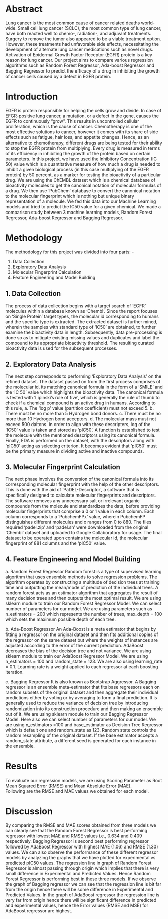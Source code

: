 # Abstract
Lung cancer is the most common cause of cancer related deaths world-wide. Small cell lung cancer (SCLC), the most common type of lung cancer, have both reacted well to chemo-, radiation-, and adjuvant treatments. Surgery to remove the tumor also appeared to be a viable treatment option. However, these treatments had unfavorable side effects, necessitating the development of alternate lung cancer medications such as novel drugs. 
Activation of Epidermal Growth Factor Receptor (EGFR) protein is a key reason for lung cancer.
Our project aims to compare various regression algorithms such as Random Forest Regressor, Ada-boost Regressor and Bagging Regressor to predict the efficacy of a drug in inhibiting the growth of cancer cells caused by a defect in EGFR protein.

# Introduction
EGFR is protein responsible for helping the cells grow and divide. In case of EFGR-positive lung cancer, a mutation, or a defect in the gene, causes the EGFR to continuously “grow”. This results in uncontrolled cellular proliferation, which is the cause of cancer. Chemotherapy is one of the most effective solutions to cancer, however it comes with its share of side effects such as fatigue, hair loss, and appetite changes. Hence, as an alternative to chemotherapy, different drugs are being tested for their ability to stop the EGFR protein from multiplying.
Every drug is measured in terms of its efficiency in inhibiting the growth of the protein based on certain parameters. In this project, we have used the Inhibitory Concentration (IC 50) value which is a quantitative measure of how much a drug is needed to inhibit a given biological process (in this case multiplying of the EGFR protein) by 50 percent, as a marker for testing the bioactivity of a particular drug. We are using the ChEMBL dataset which is a chemical database of bioactivity molecules to get the canonical notation of molecular formulas of a drug. 
We then use ‘PubChem’ database to convert the canonical notation to the molecular fingerprint which is nothing but unique binary representation of a molecule. We fed this data into our Machine Learning models and tried to predict the IC50 value for a given chemical. We made a comparison study between 3 machine learning models, Random Forest Regressor, Ada-boost Regressor and Bagging Regressor.

# Methodology

The methodology for this project was divided into four parts: -
1. Data Collection
2. Exploratory Data Analysis
3. Molecular Fingerprint Calculation
4. Feature Engineering and Model Building

## 1. Data Collection

The process of data collection begins with a target search of ‘EGFR’ molecules within a database known as ‘Chembl’. Since the report focuses on ‘Single Protein’ target types, the molecular id corresponding to humans and the specific type is extracted. The extracted dataset is further mined, wherein the samples with standard type of ‘IC50’ are obtained, to further examine the bioactivity data in length. Subsequently, data pre-processing is done so as to mitigate existing missing values and duplicates and label the compound to its appropriate bioactivity threshold. The resulting curated bioactivity data is used for the subsequent processes.

## 2. Exploratory Data Analysis

The next step corresponds to performing ‘Exploratory Data Analysis’ on the refined dataset. The dataset passed on from the first process comprises of the molecular id, its matching canonical formula in the form of a ‘SMILE’ and the ‘IC 50’ value which highlights the bioactivity data. The canonical formula is tested with ‘Lipinski’s rule of five’, which is generally the rule of thumb to check if a chemical compound is an active drug in humans. According to this rule,
  a. The ‘log p’ value (partition coefficient) must not exceed 5.
  b. There must be no more than 5 Hydrogen bond donors.
  c. There must be no more than 10 Hydrogen bond acceptors.
  d. The molecular mass must not exceed 500 daltons.
In order to align with these descripters, log of the 'IC50' value is taken and stored as ‘pIC50’. A function is established to test the molecule with the mentioned descriptors using its canonical formula. Finally, EDA is performed on the dataset, with the descriptors along with ‘pIC50’ acting as selecting criterion. It becomes evident that ‘pIC50’ must be the primary measure in dividing active and inactive compounds.

## 3. Molecular Fingerprint Calculation

The next phase involves the conversion of the canonical formula into its corresponding molecular fingerprint with the help of the other descriptors. This is done with the aid of ‘PaDEL-Descriptor’, a software that is specifically designed to calculate molecular fingerprints and descriptors. The software removes any unnecessary salt or irrelevant organic compounds from the molecule and standardizes the data, before providing molecular fingerprints that comprise a 0 or 1 value in each column. Each column corresponds to a ‘PubchemFPx’ value, wherein PubchemFP distinguishes different molecules and x ranges from 0 to 880. The files required ‘padel.zip’ and ‘padel.sh’ were downloaded from the original ‘Chembl’ dataset and uploaded to Google Collaboratory for usage. The final dataset to be operated upon contains the molecular id, the molecular fingerprint of 881 columns and the ‘pIC50’ value.

## 4. Feature Engineering and Model Building

  a. Random Forest Regressor
  Random forest is a type of supervised learning algorithm that uses ensemble methods to solve regression problems. The algorithm operates by constructing   a multitude of decision trees at training time and outputting the mean/mode of prediction of the individual trees. A random forest acts as an estimator     algorithm that aggregates the result of many decision trees and then outputs the most optimal result.
  We are using sklearn module to train our Random Forest Regressor Model. We can select number of parameters for our model. We are using parameters such as   n_estimators = 200 which represents the number of trees, max_depth = 100 which sets the maximum possible depth of each tree.
  
  b. Ada-Boost Regressor
  An Ada-Boost is a meta estimator that begins by fitting a regressor on the original dataset and then fits additional copies of the regressor on the same   dataset but where the weights of instances are adjusted according to the error of the current prediction. AdaBoost decreases the bias of the decision       tree and not variance.
  We are using sklearn module to train our AdaBoost Regressor Model. We are using n_estimators = 100 and random_state = 123. We are also using               learning_rate = 0.1. Learning rate is a weight applied to each regressor at each boosting iteration.
  
  c. Bagging Regressor
  It is also known as Bootstrap Aggressor. A Bagging regressor is an ensemble meta-estimator that fits base regressors each on random subsets of 
  the original dataset and then aggregate their individual predictions either by voting or by averaging to form a final prediction. It is generally used 
  to  reduce the variance of decision tree by introducing randomization into its construction procedure and then making an ensemble out of it.
  We are using sklearn module to train our Bagging Regressor Model. Here also we can select number of parameters for our model. We are using 
  n_estimators    =100 and base_estimator as Decision Tree Regressor which is default one and random_state as 123. Random state controls the 
  random resampling of the original dataset. If the base estimator accepts a random_state attribute, a different seed is generated for each instance in the   ensemble.
  
# Results
  
To evaluate our regression models, we are using Scoring Parameter as Root Mean Squared Error (RMSE) and Mean Absolute Error (MAE).  
Following are the RMSE and MAE values we obtained for each model.
 
# Discussion

By comparing the RMSE and MAE scores obtained from three models we can clearly see that the Random Forest Regressor is best performing regressor with lowest MAE and RMSE values i.e., 0.634 and 0.409 respectively. Bagging Regressor is second best performing regressor followed by AdaBoost Regressor with highest MAE (1.06) and RMSE (1.30) values.
We can also observe the performance of these different regressor models by analyzing the graphs that we have plotted for experimental vs predicted pIC50 values. The regression line in graph of Random Forest Regressor is almost passing through origin which implies that there is very small difference in Experimental and Predicted Values. Hence Random Forest Regressor is performing best in these three models. If we observe the graph of Bagging regressor we can see that the regression line is bit far from the origin hence there will be some difference in Experimental and Predicted Values. In the graph of AdaBoost regressor the regression line is very far from origin hence there will be significant difference in predicted and experimental values, hence the Error values (RMSE and MSE) for AdaBoost regressor are highest.
